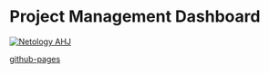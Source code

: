 # Project Management Dashboard

[![Netology AHJ](https://github.com/O-R-C/ahj-homeworks-rxjs-3-client/actions/workflows/web.yml/badge.svg)](https://github.com/O-R-C/ahj-homeworks-rxjs-3-client/actions/workflows/web.yml)

[github-pages](https://o-r-c.github.io/ahj-homeworks-rxjs-3-client/)                                                                                                 
